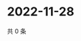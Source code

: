 # 2022-11-28

共 0 条

<!-- BEGIN WEIBO -->
<!-- 最后更新时间 Mon Nov 28 2022 05:12:45 GMT+0800 (China Standard Time) -->

<!-- END WEIBO -->
